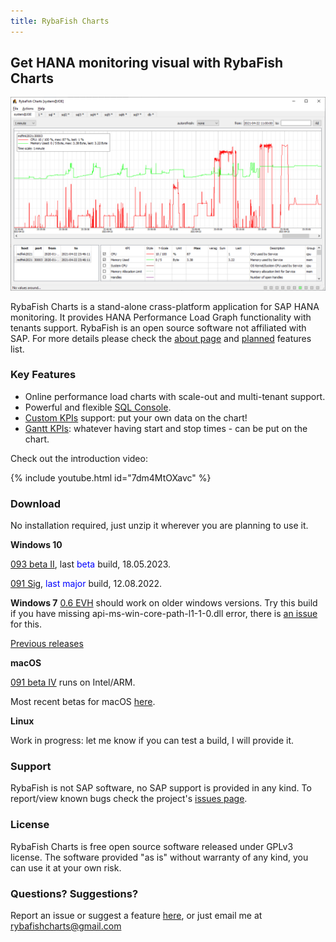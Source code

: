```yaml
---
title: RybaFish Charts
---
```


## Get HANA monitoring visual with RybaFish Charts
![demo screen](/demoscreen07.png)

RybaFish Charts is a stand-alone crass-platform application for SAP HANA monitoring. It provides HANA Performance Load Graph functionality with tenants support. RybaFish is an open source software not affiliated with SAP. For more details please check the [about page](/about) and [planned](/todo) features list.

<!-- There is a [youtube video](https://youtu.be/7dm4MtOXavc) with tool introduction. -->
<!-- [![Watch the video](https://img.youtube.com/vi/7dm4MtOXavc/default.jpg)](https://youtu.be/7dm4MtOXavc) -->

### Key Features
* Online performance load charts with scale-out and multi-tenant support.
* Powerful and flexible [SQL Console](/sqlconsole).
* [Custom KPIs](/customKPI) support: put your own data on the chart!
* [Gantt KPIs](/customKPIgantt): whatever having start and stop times - can be put on the chart.

Check out the introduction video:

{% include youtube.html id="7dm4MtOXavc" %}

### Download
No installation required, just unzip it wherever you are planning to use it.

**Windows 10**

<!-- The most recent beta builds available [here](/changelog).  -->

[093 beta II](https://github.com/rybafish/rybafish/releases/download/093betaII/RybaFish_093betaII.7z), last <span style="color:blue">beta</span> build, 18.05.2023.

[091 Sig](https://github.com/rybafish/rybafish/releases/download/091sig/RybaFish_091sig.7z), <span style="color:blue">last major</span> build, 12.08.2022.

<!-- [0.9 Paltus](https://github.com/rybafish/rybafish/releases/download/09paltus/RybaFish_09Paltus.7z), <span style="color:blue">previous major</span> release, 17.02.2022 ([changes](/changelog)) -->

<!-- [0.8 Plotva](https://github.com/rybafish/rybafish/releases/download/08/RybaFish_08Plotva.7z), previous major release, 22.07.2021 -->

**Windows 7** [0.6 EVH](https://github.com/rybafish/rybafish/releases/download/06/RybaFish06evh.7z) should work on older windows versions. Try this build if you have missing api-ms-win-core-path-l1-1-0.dll error, there is [an issue](https://github.com/rybafish/rybafish/issues/600) for this.

[Previous releases](/changelog)

**macOS**

[091 beta IV](https://github.com/rybafish/rybafish/releases/download/091betaIV/RybaFish_MacOS_091betaIV.zip) runs on Intel/ARM.

Most recent betas for macOS [here](https://github.com/rybafish/rybafish/issues/771).

**Linux**

Work in progress: let me know if you can test a build, I will provide it.

### Support
RybaFish is not SAP software, no SAP support is provided in any kind. To report/view known bugs check the project's [issues page](https://github.com/rybafish/rybafish/issues).

### License
RybaFish Charts is free open source software released under GPLv3 license. The software provided "as is" without warranty of any kind, you can use it at your own risk.

### Questions? Suggestions?
Report an issue or suggest a feature [here](https://github.com/rybafish/rybafish/issues), or just email me at rybafishcharts@gmail.com
